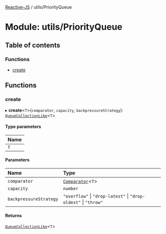 [Reactive-JS](../README.md) / utils/PriorityQueue

# Module: utils/PriorityQueue

## Table of contents

### Functions

- [create](utils_PriorityQueue.md#create)

## Functions

### create

▸ **create**<`T`\>(`comparator`, `capacity`, `backpressureStrategy`): [`QueueCollectionLike`](../interfaces/utils.QueueCollectionLike.md)<`T`\>

#### Type parameters

| Name |
| :------ |
| `T` |

#### Parameters

| Name | Type |
| :------ | :------ |
| `comparator` | [`Comparator`](functions.md#comparator)<`T`\> |
| `capacity` | `number` |
| `backpressureStrategy` | ``"overflow"`` \| ``"drop-latest"`` \| ``"drop-oldest"`` \| ``"throw"`` |

#### Returns

[`QueueCollectionLike`](../interfaces/utils.QueueCollectionLike.md)<`T`\>
